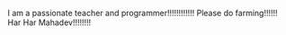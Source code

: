 I am a passionate teacher and programmer!!!!!!!!!!!!
Please do farming!!!!!!
Har Har Mahadev!!!!!!!!
